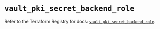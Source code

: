 # `vault_pki_secret_backend_role`

Refer to the Terraform Registry for docs: [`vault_pki_secret_backend_role`](https://registry.terraform.io/providers/hashicorp/vault/4.8.0/docs/resources/pki_secret_backend_role).
